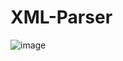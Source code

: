 # XML-Parser
![image](https://github.com/alaaelsanteel/XML-Parser/assets/78312680/e347548a-ddfb-4764-a5b7-45c2d72dfe68)

